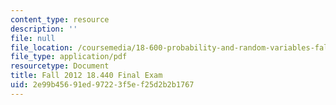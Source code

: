 ```yaml
---
content_type: resource
description: ''
file: null
file_location: /coursemedia/18-600-probability-and-random-variables-fall-2019/2e99b45691ed97223f5ef25d2b2b1767_MIT18_600F19_final_2012.pdf
file_type: application/pdf
resourcetype: Document
title: Fall 2012 18.440 Final Exam
uid: 2e99b456-91ed-9722-3f5e-f25d2b2b1767
---
```


